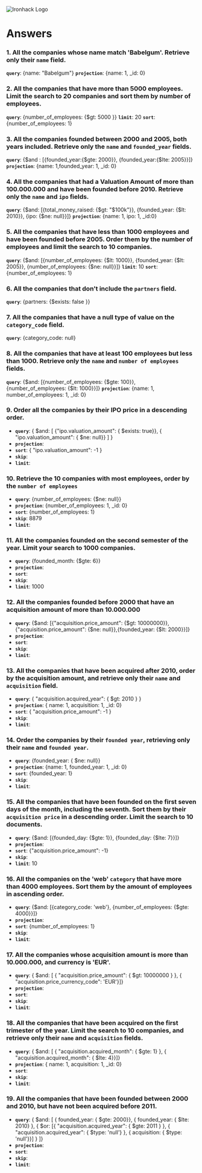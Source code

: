 ![Ironhack Logo](https://i.imgur.com/1QgrNNw.png)

# Answers

### 1. All the companies whose name match 'Babelgum'. Retrieve only their `name` field.

**`query`**: {name: "Babelgum"}
 **`projection`**: {name: 1, _id: 0}

### 2. All the companies that have more than 5000 employees. Limit the search to 20 companies and sort them by **number of employees**.
**`query`**: {number_of_employees: {$gt: 5000 }}
**`limit`**: 20
**`sort`**:  {number_of_employees: 1}

### 3. All the companies founded between 2000 and 2005, both years included. Retrieve only the `name` and `founded_year` fields.
**`query`**: {$and : [{founded_year:{$gte: 2000}}, {founded_year:{$lte: 2005}}]}
**`projection`**: {name: 1,founded_year: 1, _id: 0}

### 4. All the companies that had a Valuation Amount of more than 100.000.000 and have been founded before 2010. Retrieve only the `name` and `ipo` fields.
**`query`**: {$and: [{total_money_raised: {$gt: "$100k"}}, {founded_year: {$lt: 2010}}, {ipo: {$ne: null}}]}
**`projection`**: {name: 1, ipo: 1, _id:0} 

### 5. All the companies that have less than 1000 employees and have been founded before 2005. Order them by the number of employees and limit the search to 10 companies.
**`query`**: {$and: [{number_of_employees: {$lt: 1000}}, {founded_year: {$lt: 2005}}, {number_of_employees: {$ne: null}}]}
**`limit`**: 10
**`sort`**:  {number_of_employees: 1}

### 6. All the companies that don't include the `partners` field.
**`query`**: {partners: {$exists: false }}

### 7. All the companies that have a null type of value on the `category_code` field.
**`query`**: {category_code: null}

### 8. All the companies that have at least 100 employees but less than 1000. Retrieve only the `name` and `number of employees` fields.
**`query`**: {$and: [{number_of_employees: {$gte: 100}}, {number_of_employees: {$lt: 1000}}]}
**`projection`**:  {name: 1, number_of_employees: 1, _id: 0}

### 9. Order all the companies by their IPO price in a descending order.
- **`query`**: { $and: [ {"ipo.valuation_amount": { $exists: true}}, { "ipo.valuation_amount": { $ne: null}} ] }
- **`projection`**: 
- **`sort`**: { "ipo.valuation_amount": -1 }
- **`skip`**: 
- **`limit`**:

### 10. Retrieve the 10 companies with most employees, order by the `number of employees`
- **`query`**:  {number_of_employees: {$ne: null}}
- **`projection`**: {number_of_employees: 1, _id: 0}
- **`sort`**: {number_of_employees: 1}
- **`skip`**: 8879
- **`limit`**:

### 11. All the companies founded on the second semester of the year. Limit your search to 1000 companies.
- **`query`**: {founded_month: {$gte: 6}}
- **`projection`**: 
- **`sort`**: 
- **`skip`**: 
- **`limit`**: 1000

### 12. All the companies founded before 2000 that have an acquisition amount of more than 10.000.000
- **`query`**: {$and: [{"acquisition.price_amount": {$gt: 10000000}}, {"acquisition.price_amount": {$ne: null}},{founded_year: {$lt: 2000}}]}
- **`projection`**: 
- **`sort`**: 
- **`skip`**: 
- **`limit`**: 

### 13. All the companies that have been acquired after 2010, order by the acquisition amount, and retrieve only their `name` and `acquisition` field.
- **`query`**: { "acquisition.acquired_year": { $gt: 2010 } }
- **`projection`**: { name: 1, acquisition: 1, _id: 0}
- **`sort`**: { "acquisition.price_amount": -1 }
- **`skip`**: 
- **`limit`**: 

### 14. Order the companies by their `founded year`, retrieving only their `name` and `founded year`.
- **`query`**: {founded_year: { $ne: null}}
- **`projection`**: {name: 1, founded_year: 1, _id: 0}
- **`sort`**: {founded_year: 1}
- **`skip`**: 
- **`limit`**: 

### 15. All the companies that have been founded on the first seven days of the month, including the seventh. Sort them by their `acquisition price` in a descending order. Limit the search to 10 documents.
- **`query`**: {$and: [{founded_day: {$gte: 1}}, {founded_day: {$lte: 7}}]}
- **`projection`**: 
- **`sort`**: {"acquisition.price_amount": -1}
- **`skip`**: 
- **`limit`**: 10

### 16. All the companies on the 'web' `category` that have more than 4000 employees. Sort them by the amount of employees in ascending order.
- **`query`**: {$and: [{category_code: 'web'}, {number_of_employees: {$gte: 4000}}]}
- **`projection`**: 
- **`sort`**: {number_of_employees: 1}
- **`skip`**: 
- **`limit`**: 

### 17. All the companies whose acquisition amount is more than 10.000.000, and currency is 'EUR'.
- **`query`**: { $and: [ { "acquisition.price_amount": { $gt: 10000000 } }, { "acquisition.price_currency_code": 'EUR'}]}
- **`projection`**: 
- **`sort`**: 
- **`skip`**: 
- **`limit`**:

### 18. All the companies that have been acquired on the first trimester of the year. Limit the search to 10 companies, and retrieve only their `name` and `acquisition` fields.
- **`query`**: { $and: [ { "acquisition.acquired_month": { $gte: 1} }, { "acquisition.acquired_month": { $lte: 4}}]}
- **`projection`**: { name: 1, acquisition: 1, _id: 0}
- **`sort`**: 
- **`skip`**: 
- **`limit`**:

### 19. All the companies that have been founded between 2000 and 2010, but have not been acquired before 2011.
- **`query`**: { $and: [ { founded_year: { $gte: 2000}}, { founded_year: { $lte: 2010} }, { $or: [{ "acquisition.acquired_year": { $gte: 2011 } }, { "acquisition.acquired_year": { $type: 'null'} }, { acquisition: { $type: 'null'}}] } ]}
- **`projection`**: 
- **`sort`**: 
- **`skip`**: 
- **`limit`**:
